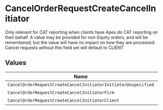# CancelOrderRequestCreateCancelInitiator

Only relevant for CAT reporting when clients have Apex do CAT reporting on their behalf. A value may be provided for non-Equity orders, and will be remembered, but the value will have no impact on how they are processed. Cancel requests without this field set will default to CLIENT


## Values

| Name                                                          | Value                                                         |
| ------------------------------------------------------------- | ------------------------------------------------------------- |
| `CancelOrderRequestCreateCancelInitiatorInitiatorUnspecified` | INITIATOR_UNSPECIFIED                                         |
| `CancelOrderRequestCreateCancelInitiatorFirm`                 | FIRM                                                          |
| `CancelOrderRequestCreateCancelInitiatorClient`               | CLIENT                                                        |